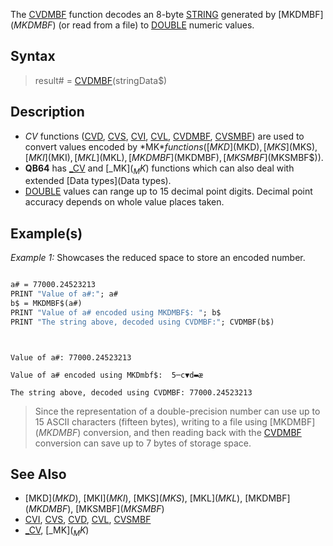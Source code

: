 The [CVDMBF](CVDMBF) function decodes an 8-byte [STRING](STRING) generated by [MKDMBF$](MKDMBF$) (or read from a file) to [DOUBLE](DOUBLE) numeric values.


## Syntax

>  result# = [CVDMBF](CVDMBF)(stringData$)


## Description

* *CV* functions ([CVD](CVD), [CVS](CVS), [CVI](CVI), [CVL](CVL), [CVDMBF](CVDMBF), [CVSMBF](CVSMBF)) are used to convert values encoded by *MK$* functions ([MKD$](MKD$), [MKS$](MKS$), [MKI$](MKI$), [MKL$](MKL$), [MKDMBF$](MKDMBF$), [MKSMBF$](MKSMBF$)).
* **QB64** has [_CV](_CV) and [_MK$](_MK$) functions which can also deal with extended [Data types](Data types).
* [DOUBLE](DOUBLE) values can range up to 15 decimal point digits. Decimal point accuracy depends on whole value places taken.


## Example(s)

*Example 1:* Showcases the reduced space to store an encoded number.

```vb

a# = 77000.24523213
PRINT "Value of a#:"; a#
b$ = MKDMBF$(a#)
PRINT "Value of a# encoded using MKDMBF$: "; b$
PRINT "The string above, decoded using CVDMBF:"; CVDMBF(b$)

```

```text


Value of a#: 77000.24523213

Value of a# encoded using MKDmbf$:  5─c▼d▬æ

The string above, decoded using CVDMBF: 77000.24523213

```

> Since the representation of a double-precision number can use up to 15 ASCII characters (fifteen bytes), writing to a file using [MKDMBF$](MKDMBF$) conversion, and then reading back with the [CVDMBF](CVDMBF) conversion can save up to 7 bytes of storage space.


## See Also

* [MKD$](MKD$), [MKI$](MKI$), [MKS$](MKS$), [MKL$](MKL$), [MKDMBF$](MKDMBF$), [MKSMBF$](MKSMBF$)
* [CVI](CVI), [CVS](CVS), [CVD](CVD), [CVL](CVL), [CVSMBF](CVSMBF)
* [_CV](_CV), [_MK$](_MK$)




